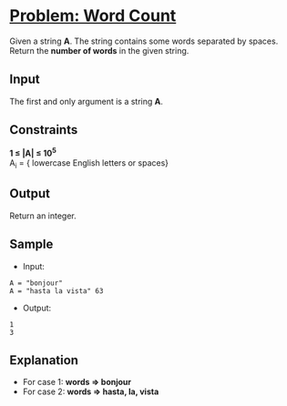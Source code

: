 # [Problem: Word Count](https://www.interviewbit.com/problems/word-count/)

Given a string **A**. The string contains some words separated by spaces.
Return the **number of words** in the given string.

## Input

The first and only argument is a string **A**.

## Constraints

**1 ≤ |A| ≤ 10<sup>5</sup>** <br>
A<sub>i</sub> = { lowercase English letters or spaces}
 
## Output

Return an integer.

## Sample

- Input:
```
A = "bonjour"
A = "hasta la vista" 63
```

- Output:
```
1
3
```

## Explanation

- For case 1: **words => bonjour** <br>
- For case 2: **words => hasta, la, vista**
